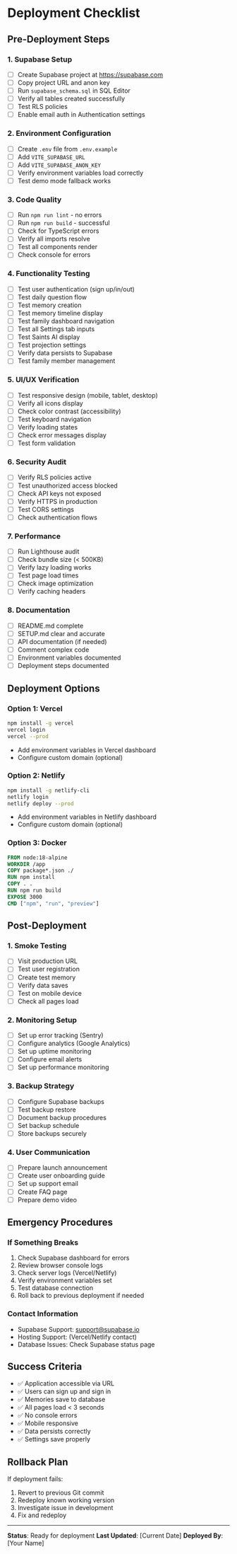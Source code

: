 # Deployment Checklist

## Pre-Deployment Steps

### 1. Supabase Setup
- [ ] Create Supabase project at https://supabase.com
- [ ] Copy project URL and anon key
- [ ] Run `supabase_schema.sql` in SQL Editor
- [ ] Verify all tables created successfully
- [ ] Test RLS policies
- [ ] Enable email auth in Authentication settings

### 2. Environment Configuration
- [ ] Create `.env` file from `.env.example`
- [ ] Add `VITE_SUPABASE_URL`
- [ ] Add `VITE_SUPABASE_ANON_KEY`
- [ ] Verify environment variables load correctly
- [ ] Test demo mode fallback works

### 3. Code Quality
- [ ] Run `npm run lint` - no errors
- [ ] Run `npm run build` - successful
- [ ] Check for TypeScript errors
- [ ] Verify all imports resolve
- [ ] Test all components render
- [ ] Check console for errors

### 4. Functionality Testing
- [ ] Test user authentication (sign up/in/out)
- [ ] Test daily question flow
- [ ] Test memory creation
- [ ] Test memory timeline display
- [ ] Test family dashboard navigation
- [ ] Test all Settings tab inputs
- [ ] Test Saints AI display
- [ ] Test projection settings
- [ ] Verify data persists to Supabase
- [ ] Test family member management

### 5. UI/UX Verification
- [ ] Test responsive design (mobile, tablet, desktop)
- [ ] Verify all icons display
- [ ] Check color contrast (accessibility)
- [ ] Test keyboard navigation
- [ ] Verify loading states
- [ ] Check error messages display
- [ ] Test form validation

### 6. Security Audit
- [ ] Verify RLS policies active
- [ ] Test unauthorized access blocked
- [ ] Check API keys not exposed
- [ ] Verify HTTPS in production
- [ ] Test CORS settings
- [ ] Check authentication flows

### 7. Performance
- [ ] Run Lighthouse audit
- [ ] Check bundle size (< 500KB)
- [ ] Verify lazy loading works
- [ ] Test page load times
- [ ] Check image optimization
- [ ] Verify caching headers

### 8. Documentation
- [ ] README.md complete
- [ ] SETUP.md clear and accurate
- [ ] API documentation (if needed)
- [ ] Comment complex code
- [ ] Environment variables documented
- [ ] Deployment steps documented

## Deployment Options

### Option 1: Vercel
```bash
npm install -g vercel
vercel login
vercel --prod
```
- Add environment variables in Vercel dashboard
- Configure custom domain (optional)

### Option 2: Netlify
```bash
npm install -g netlify-cli
netlify login
netlify deploy --prod
```
- Add environment variables in Netlify dashboard
- Configure custom domain (optional)

### Option 3: Docker
```dockerfile
FROM node:18-alpine
WORKDIR /app
COPY package*.json ./
RUN npm install
COPY . .
RUN npm run build
EXPOSE 3000
CMD ["npm", "run", "preview"]
```

## Post-Deployment

### 1. Smoke Testing
- [ ] Visit production URL
- [ ] Test user registration
- [ ] Create test memory
- [ ] Verify data saves
- [ ] Test on mobile device
- [ ] Check all pages load

### 2. Monitoring Setup
- [ ] Set up error tracking (Sentry)
- [ ] Configure analytics (Google Analytics)
- [ ] Set up uptime monitoring
- [ ] Configure email alerts
- [ ] Set up performance monitoring

### 3. Backup Strategy
- [ ] Configure Supabase backups
- [ ] Test backup restore
- [ ] Document backup procedures
- [ ] Set backup schedule
- [ ] Store backups securely

### 4. User Communication
- [ ] Prepare launch announcement
- [ ] Create user onboarding guide
- [ ] Set up support email
- [ ] Create FAQ page
- [ ] Prepare demo video

## Emergency Procedures

### If Something Breaks
1. Check Supabase dashboard for errors
2. Review browser console logs
3. Check server logs (Vercel/Netlify)
4. Verify environment variables set
5. Test database connection
6. Roll back to previous deployment if needed

### Contact Information
- Supabase Support: support@supabase.io
- Hosting Support: (Vercel/Netlify contact)
- Database Issues: Check Supabase status page

## Success Criteria
- ✅ Application accessible via URL
- ✅ Users can sign up and sign in
- ✅ Memories save to database
- ✅ All pages load < 3 seconds
- ✅ No console errors
- ✅ Mobile responsive
- ✅ Data persists correctly
- ✅ Settings save properly

## Rollback Plan
If deployment fails:
1. Revert to previous Git commit
2. Redeploy known working version
3. Investigate issue in development
4. Fix and redeploy

---

**Status**: Ready for deployment
**Last Updated**: [Current Date]
**Deployed By**: [Your Name]
